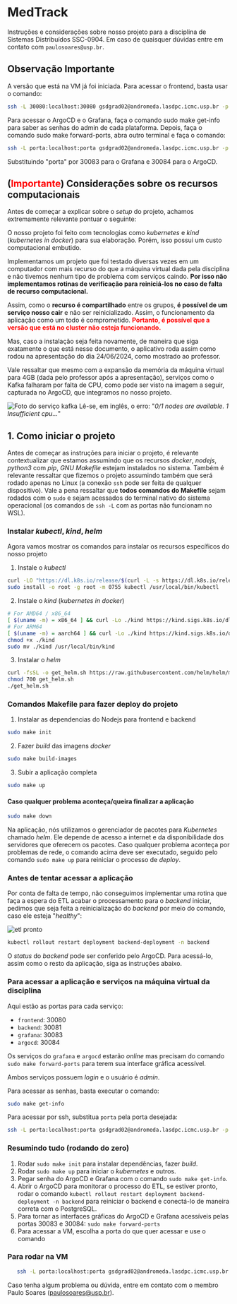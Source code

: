 # MedTrack

Instruções e considerações sobre nosso projeto para a disciplina de Sistemas Distribuídos SSC-0904. Em caso de quaisquer dúvidas entre em contato com `paulosoares@usp.br`.

## Observação Importante

A versão que está na VM já foi iniciada. Para acessar o frontend, basta usar o comando:

```sh
ssh -L 30080:localhost:30080 gsdgrad02@andromeda.lasdpc.icmc.usp.br -p 2112
```

Para acessar o ArgoCD e o Grafana, faça o comando sudo make get-info para saber as senhas do admin de cada plataforma. Depois, faça o comando sudo make forward-ports, abra outro terminal e faça o comando:

```sh
ssh -L porta:localhost:porta gsdgrad02@andromeda.lasdpc.icmc.usp.br -p 2112
```

Substituindo "porta" por 30083 para o Grafana e 30084 para o ArgoCD.

## (<span style="color:red">Importante</span>) Considerações sobre os recursos computacionais

Antes de começar a explicar sobre o _setup_ do projeto, achamos extremamente relevante pontuar o seguinte:

O nosso projeto foi feito com tecnologias como _kubernetes_ e _kind_ (_kubernetes in docker_) para sua elaboração. Porém, isso possui um custo computacional embutido.

Implementamos um projeto que foi testado diversas vezes em um computador com mais recurso do que a máquina virtual dada pela disciplina e não tivemos nenhum tipo de problema com serviços caindo. **Por isso não implementamos rotinas de verificação para reiniciá-los no caso de falta de recurso computacional.**

Assim, como o **recurso é compartilhado** entre os grupos, **é possível de um serviço nosso cair** e não ser reinicializado. Assim, o funcionamento da aplicação como um todo é comprometido. **<span style="color:red">Portanto, é possível que a versão que está no cluster não esteja funcionando.</span>**

Mas, caso a instalação seja feita novamente, de maneira que siga exatamente o que está nesse documento, o aplicativo roda assim como rodou na apresentação do dia 24/06/2024, como mostrado ao professor.

Vale ressaltar que mesmo com a expansão da memória da máquina virtual para 4GB (dada pelo professor após a apresentação), serviços como o Kafka falharam por falta de CPU, como pode ser visto na imagem a seguir, capturada no ArgoCD, que integramos no nosso projeto.

![Foto do serviço kafka](https://i.ibb.co/z7556gK/photo-2024-06-25-20-32-59.jpg)
Lê-se, em inglês, o erro: "_0/1 nodes are available. 1 Insufficient cpu..._"

## 1. Como iniciar o projeto

Antes de começar as instruções para iniciar o projeto, é relevante contextualizar que estamos assumindo que os recursos _docker_, _nodejs_, _python3_ com _pip_, _GNU Makefile_ estejam instalados no sistema. Também é relevante ressaltar que fizemos o projeto assumindo também que será rodado apenas no Linux (a conexão `ssh` pode ser feita de qualquer dispositivo). Vale a pena ressaltar que **todos comandos do Makefile** sejam rodados com o `sudo` e sejam acessados do terminal nativo do sistema operacional (os comandos de `ssh -L` com as portas não funcionam no WSL).

### Instalar _kubectl_, _kind_, _helm_

Agora vamos mostrar os comandos para instalar os recursos específicos do nosso projeto

1. Instale o _kubectl_

```sh
curl -LO "https://dl.k8s.io/release/$(curl -L -s https://dl.k8s.io/release/stable.txt)/bin/linux/amd64/kubectl"
sudo install -o root -g root -m 0755 kubectl /usr/local/bin/kubectl
```

2. Instale o _kind_ (_kubernetes in docker_)

```sh
# For AMD64 / x86_64
[ $(uname -m) = x86_64 ] && curl -Lo ./kind https://kind.sigs.k8s.io/dl/v0.23.0/kind-linux-amd64
# For ARM64
[ $(uname -m) = aarch64 ] && curl -Lo ./kind https://kind.sigs.k8s.io/dl/v0.23.0/kind-linux-arm64
chmod +x ./kind
sudo mv ./kind /usr/local/bin/kind
```

3. Instalar o _helm_

```sh
curl -fsSL -o get_helm.sh https://raw.githubusercontent.com/helm/helm/main/scripts/get-helm-3
chmod 700 get_helm.sh
./get_helm.sh
```

### Comandos Makefile para fazer deploy do projeto

1. Instalar as dependencias do Nodejs para frontend e backend

```sh
sudo make init
```

2. Fazer _build_ das imagens _docker_

```sh
sudo make build-images
```

3. Subir a aplicação completa

```sh
sudo make up
```

#### Caso qualquer problema aconteça/queira finalizar a aplicação

```sh
sudo make down
```

Na aplicação, nós utilizamos o gerenciador de pacotes para _Kubernetes_ chamado _helm_. Ele depende de acesso a internet e da disponibilidade dos servidores que oferecem os pacotes. Caso qualquer problema aconteça por problemas de rede, o comando acima deve ser executado, seguido pelo comando `sudo make up` para reiniciar o processo de _deploy_.

### Antes de tentar acessar a aplicação

Por conta de falta de tempo, não conseguimos implementar uma rotina que faça a espera do ETL acabar o processamento para o _backend_ iniciar, pedimos que seja feita a reinicialização do _backend_ por meio do comando, caso ele esteja "_healthy_":

![etl pronto](https://i.ibb.co/FsxrN20/photo-2024-06-26-10-06-39.jpg)

```sh
kubectl rollout restart deployment backend-deployment -n backend
```

O _status_ do _backend_ pode ser conferido pelo ArgoCD. Para acessá-lo, assim como o resto da aplicação, siga as instruções abaixo.

### Para acessar a aplicação e serviços na máquina virtual da disciplina

Aqui estão as portas para cada serviço:

-   `frontend`: 30080
-   `backend`: 30081
-   `grafana`: 30083
-   `argocd`: 30084

Os serviços do `grafana` e `argocd` estarão _online_ mas precisam do comando `sudo make forward-ports` para terem sua interface gráfica acessível.

Ambos serviços possuem _login_ e o usuário é _admin_.

Para acessar as senhas, basta executar o comando:

```sh
sudo make get-info
```

Para acessar por ssh, substitua `porta` pela porta desejada:

```sh
ssh -L porta:localhost:porta gsdgrad02@andromeda.lasdpc.icmc.usp.br -p 2112
```

### Resumindo tudo (rodando do zero)

1. Rodar `sudo make init` para instalar dependências, fazer _build_.
2. Rodar `sudo make up` para iniciar o _kubernetes_ e outros.
3. Pegar senha do ArgoCD e Grafana com o comando `sudo make get-info`.
4. Abrir o ArgoCD para monitorar o processo do ETL, se estiver pronto, rodar o comando `kubectl rollout restart deployment backend-deployment -n backend` para reiniciar o backend e conectá-lo de maneira correta com o PostgreSQL.
5. Para tornar as interfaces gráficas do ArgoCD e Grafana acessíveis pelas portas 30083 e 30084: `sudo make forward-ports`
6. Para acessar a VM, escolha a porta do que quer acessar e use o comando

### Para rodar na VM

```sh
   ssh -L porta:localhost:porta gsdgrad02@andromeda.lasdpc.icmc.usp.br -p 2112
```

Caso tenha algum problema ou dúvida, entre em contato com o membro Paulo Soares (paulosoares@usp.br).
